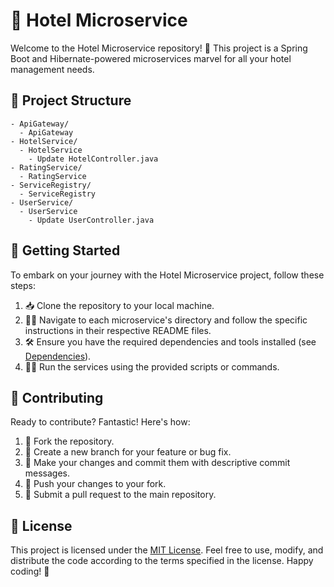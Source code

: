 # 🏨 Hotel Microservice

Welcome to the Hotel Microservice repository! 🎉 This project is a Spring Boot and Hibernate-powered microservices marvel for all your hotel management needs.

## 📂 Project Structure

```
- ApiGateway/
  - ApiGateway
- HotelService/
  - HotelService
    - Update HotelController.java
- RatingService/
  - RatingService
- ServiceRegistry/
  - ServiceRegistry
- UserService/
  - UserService
    - Update UserController.java
```

## 🚀 Getting Started

To embark on your journey with the Hotel Microservice project, follow these steps:

1. 📥 Clone the repository to your local machine.
2. 🚶‍♂️ Navigate to each microservice's directory and follow the specific instructions in their respective README files.
3. 🛠️ Ensure you have the required dependencies and tools installed (see [Dependencies](#dependencies)).
4. 🏃‍♀️ Run the services using the provided scripts or commands.


## 🤝 Contributing

Ready to contribute? Fantastic! Here's how:

1. 🍴 Fork the repository.
2. 🌟 Create a new branch for your feature or bug fix.
3. 🚀 Make your changes and commit them with descriptive commit messages.
4. 🚧 Push your changes to your fork.
5. 🎯 Submit a pull request to the main repository.

## 📄 License

This project is licensed under the [MIT License](LICENSE). Feel free to use, modify, and distribute the code according to the terms specified in the license. Happy coding! 🚀

